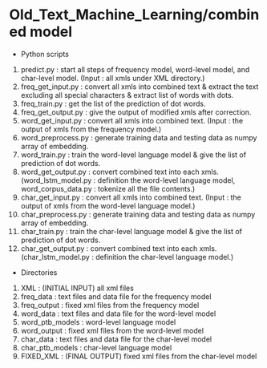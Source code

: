 # Old_Text_Machine_Learning/combined model

* Python scripts
1. predict.py : start all steps of frequency model, word-level model, and char-level model. (Input : all xmls under XML directory.)
2. freq_get_input.py : convert all xmls into combined text & extract the text excluding all special characters & extract list of words with dots.
3. freq_train.py : get the list of the prediction of dot words.
4. freq_get_output.py : give the output of modified xmls after correction.
5. word_get_input.py : convert all xmls into combined text. (Input : the output of xmls from the frequency model.)
6. word_preprocess.py : generate training data and testing data as numpy array of embedding.
7. word_train.py : train the word-level language model & give the list of prediction of dot words.
8. word_get_output.py : convert combined text into each xmls. (word_lstm_model.py : definition the word-level language model, word_corpus_data.py : tokenize all the file contents.)
9. char_get_input.py : convert all xmls into combined text. (Input : the output of xmls from the word-level language model.)
10. char_preprocess.py : generate training data and testing data as numpy array of embedding.
11. char_train.py : train the char-level language model & give the list of prediction of dot words.
12. char_get_output.py : convert combined text into each xmls. (char_lstm_model.py : definition the char-level language model.)

* Directories
1. XML : (INITIAL INPUT) all xml files
2. freq_data : text files and data file for the frequency model
3. freq_output : fixed xml files from the frequency model
4. word_data : text files and data file for the word-level model
5. word_ptb_models : word-level language model
6. word_output : fixed xml files from the word-level model
7. char_data : text files and data file for the char-level model
8. char_ptb_models : char-level language model
9. FIXED_XML : (FINAL OUTPUT) fixed xml files from the char-level model